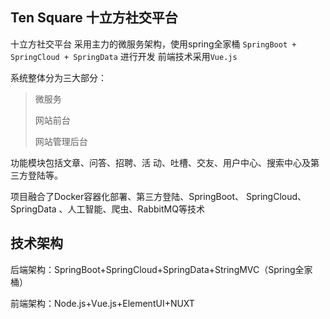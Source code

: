 ## Ten Square 十立方社交平台

十立方社交平台 采用主力的微服务架构，使用spring全家桶 `SpringBoot + SpringCloud + SpringData` 进行开发
前端技术采用`Vue.js `

系统整体分为三大部分：

> 微服务
>
>网站前台
>
>网站管理后台

功能模块包括文章、问答、招聘、活
动、吐槽、交友、用户中心、搜索中心及第三方登陆等。

项目融合了Docker容器化部署、第三方登陆、SpringBoot、
SpringCloud、SpringData 、人工智能、爬虫、RabbitMQ等技术


## 技术架构

后端架构：SpringBoot+SpringCloud+SpringData+StringMVC（Spring全家桶）

前端架构：Node.js+Vue.js+ElementUI+NUXT